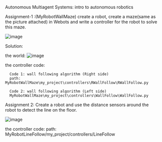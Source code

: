 Autonomous Multiagent Systems: intro to autonomous robotics

Assignment-1 :(MyRobotWallMaze)
create a robot,
create a maze(same as the picture attached) in Webots and write a controller for the robot to solve this maze.

![image](https://github.com/Almahil249/Autonomous-Multiagent-Systems/assets/106696203/a85d4472-8c30-417f-a96d-8b5073da0ba1)

Solution: 

  the world:
  ![image](https://github.com/Almahil249/Autonomous-Multiagent-Systems/assets/106696203/ec3156ca-3e90-418d-8a40-f551cc0e91a3)

  the controller code:

      Code 1: wall following algorithm (Right side)
      path: MyRobotWallMaze\my_project\controllers\RWallFollow\RWallFollow.py
      
      Code 2: wall following algorithm (Left side)
      MyRobotWallMaze\my_project\controllers\WallFollow\WallFollow.py

Assignment 2: Create a robot and use the distance sensors around the robot to detect the line on the floor.

![image](https://github.com/Almahil249/Autonomous-Multiagent-Systems/assets/106696203/d431fb7d-7be3-4436-b2a0-4d9bd739b52b)

  the controller code:
      path: MyRobotLineFollow/my_project/controllers/LineFollow
